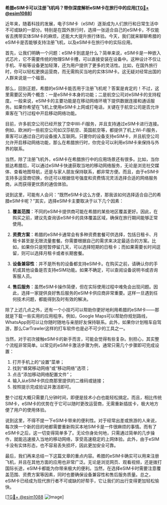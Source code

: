 **希腊eSIM卡可以注册飞机吗？带你深度解析eSIM卡在旅行中的应用[[TG💪+ @esim1088](https://t.me/s/esim1088)]**

近年来，随着科技的发展，电子SIM卡（eSIM）逐渐成为人们旅行和日常生活中不可或缺的一部分。特别是在国外旅行时，选择一张适合自己的eSIM卡，不仅能省去携带实体SIM卡的麻烦，还能大大提升旅行体验。今天，我们就来聊聊希腊的eSIM卡是否能够支持注册飞机，以及eSIM卡在旅行中的实际应用。

首先，让我们明确一个问题：eSIM卡到底是什么？简单来说，eSIM卡是一种嵌入式芯片，它不需要传统的物理SIM卡槽，可以直接安装在设备中。这种设计不仅让手机、平板等设备更加轻薄，还为用户提供了更多的灵活性。比如，在国外旅行时，你可以轻松更换运营商，而无需购买当地的实体SIM卡。这无疑对经常出国的人群来说是一个福音。

那么，回到正题，希腊的eSIM卡能否用于注册飞机呢？答案是肯定的！不过，这里需要区分两个概念：一是eSIM卡本身的功能；二是航空公司对eSIM卡的支持程度。一般来说，eSIM卡的主要功能是在移动网络环境下提供数据连接和通话服务。如果你希望在飞机上使用eSIM卡上网或打电话，关键在于航空公司是否允许乘客在飞行过程中开启移动网络功能。

目前，许多航空公司已经开放了空中Wi-Fi服务，并且支持通过eSIM卡进行连接。例如，欧洲的一些航空公司如汉莎航空、英国航空等，都提供了机上Wi-Fi服务，乘客可以通过自己的设备接入互联网。只要你的设备支持eSIM卡，并且航空公司允许开启移动网络功能，那么在希腊旅行时，你完全可以利用eSIM卡来保持与外界的联系。

当然，除了注册飞机外，eSIM卡在希腊旅行中的应用场景还有很多。比如，当你抵达希腊后，可以通过eSIM卡快速获取当地的移动网络服务，无论是浏览社交媒体、查看地图导航，还是与家人朋友保持联系，都非常方便。而且，由于eSIM卡支持多运营商切换，你还可以根据信号强度和资费情况灵活选择合适的网络服务商，从而获得更优质的通信体验。

说到这里，可能有人会问：“既然eSIM卡这么方便，那我该如何选择适合自己的希腊eSIM卡呢？”其实，选择eSIM卡主要取决于以下几个因素：

1. **覆盖范围**：不同的eSIM卡提供商可能在希腊的某些地区覆盖更好。因此，在购买之前，建议先查询该eSIM卡的具体覆盖区域，确保在旅行期间能够正常使用。
   
2. **资费方案**：希腊的eSIM卡通常会有多种资费套餐可供选择，包括日租卡、月租卡甚至是无限流量套餐。你需要根据自己的需求来决定最适合的方案。比如，如果你只是短暂停留几天，可以选择短期的日租卡；而如果需要长时间逗留，则可以选择月租卡或者长期套餐。

3. **设备兼容性**：并不是所有的设备都支持eSIM卡。在购买之前，请确认你的手机或其他设备是否支持eSIM功能。如果不确定，可以查阅设备说明书或咨询客服人员。

4. **售后服务**：虽然eSIM卡操作简便，但在实际使用过程中难免会出现问题。因此，选择一家提供良好售后服务的eSIM卡供应商非常重要。这样一旦遇到任何技术问题，都能得到及时有效的解决。

除了上述几点之外，还有一个小技巧可以帮助你更好地利用希腊的eSIM卡——那就是下载一些实用的应用程序。例如，Google Maps可以帮助你规划路线，WhatsApp则可以让你随时随地与亲朋好友保持联系。此外，如果你计划租车自驾游，那么CarTrawler这样的打车软件也是必不可少的工具之一。

当然，对于初次接触eSIM卡的新手而言，可能会觉得有些复杂。别担心，其实整个流程非常简单。以常见的eSIM卡激活步骤为例，通常只需几个步骤即可完成设置：

1. 打开手机上的“设置”菜单；
2. 找到“蜂窝移动网络”或“移动网络”选项；
3. 点击“添加移动网络配置文件”；
4. 输入从eSIM卡供应商那里提供的二维码或链接；
5. 按照提示完成验证并激活即可。

整个过程大概只需要几分钟时间，即便是技术小白也能轻松搞定。而且，相比传统SIM卡，eSIM卡的优势在于它可以随时更改运营商，无需重新插拔卡，极大地方便了用户的使用体验。

说到这里，不得不提一下eSIM卡带来的便利性。对于经常出差或旅游的人来说，每次换一个新的目的地都需要重新购买本地SIM卡是一件很麻烦的事情。而有了eSIM卡之后，这一切变得简单多了。无论你身处何地，只需通过简单的几步操作，就能迅速接入当地的移动网络，享受高速稳定的上网体验。此外，由于eSIM卡没有实体形态，也不容易丢失损坏，因此更加安全可靠。

最后，我们再来总结一下这篇文章的重点内容。希腊的eSIM卡确实可以用来注册飞机，并且在其他方面的应用也非常广泛。无论是浏览网页、观看视频，还是拨打国际长途，eSIM卡都能为你带来极大的便利。当然，在选择eSIM卡时需要注意覆盖范围、资费方案等因素，同时也要确保设备兼容性和售后服务质量。总之，eSIM卡已经成为现代旅行者不可或缺的好帮手，它让我们的出行变得更加轻松愉快。

[[TG💪+ @esim1088](https://t.me/s/esim1088) ![Image](https://i.postimg.cc/4NQfJmqS/Snipaste-2025-05-13-00-14-12.png)]
